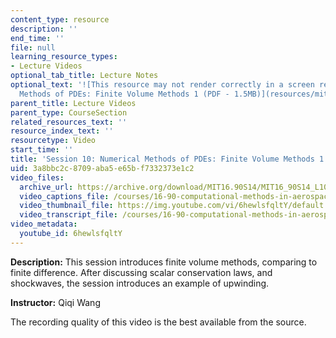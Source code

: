 ```yaml
---
content_type: resource
description: ''
end_time: ''
file: null
learning_resource_types:
- Lecture Videos
optional_tab_title: Lecture Notes
optional_text: '![This resource may not render correctly in a screen reader.](/images/inacessible.gif)[Numerical
  Methods of PDEs: Finite Volume Methods 1 (PDF - 1.5MB)](resources/mit16_90s14_lecture10)'
parent_title: Lecture Videos
parent_type: CourseSection
related_resources_text: ''
resource_index_text: ''
resourcetype: Video
start_time: ''
title: 'Session 10: Numerical Methods of PDEs: Finite Volume Methods 1'
uid: 3a8bbc2c-8709-aba5-e65b-f7332373e1c2
video_files:
  archive_url: https://archive.org/download/MIT16.90S14/MIT16_90S14_L10_300k.mp4
  video_captions_file: /courses/16-90-computational-methods-in-aerospace-engineering-spring-2014/e7e35ffc578953e2857ee90877a5df08_6hewlsfqltY.vtt
  video_thumbnail_file: https://img.youtube.com/vi/6hewlsfqltY/default.jpg
  video_transcript_file: /courses/16-90-computational-methods-in-aerospace-engineering-spring-2014/e664099cec83dbbbb4951896bdab226b_6hewlsfqltY.pdf
video_metadata:
  youtube_id: 6hewlsfqltY
---
```


**Description:** This session introduces finite volume methods, comparing to finite difference. After discussing scalar conservation laws, and shockwaves, the session introduces an example of upwinding.

**Instructor:** Qiqi Wang

The recording quality of this video is the best available from the source.